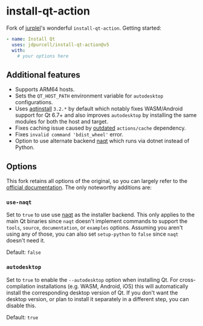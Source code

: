 # install-qt-action
Fork of [jurplel](https://github.com/jurplel)'s wonderful `install-qt-action`. Getting started:

```yml
- name: Install Qt
  uses: jdpurcell/install-qt-action@v5
  with:
    # your options here
```

## Additional features
* Supports ARM64 hosts.
* Sets the `QT_HOST_PATH` environment variable for `autodesktop` configurations.
* Uses [aqtinstall](https://github.com/miurahr/aqtinstall) `3.2.*` by default which notably fixes WASM/Android support for Qt 6.7+ and also improves `autodesktop` by installing the same modules for both the host and target.
* Fixes caching issue caused by [outdated](https://github.com/actions/toolkit/discussions/1890) `actions/cache` dependency.
* Fixes `invalid command 'bdist_wheel'` error.
* Option to use alternate backend [naqt](https://github.com/jdpurcell/naqt) which runs via dotnet instead of Python.

## Options
This fork retains all options of the original, so you can largely refer to the [official documentation](https://github.com/jurplel/install-qt-action#options). The only noteworthy additions are:

### `use-naqt`
Set to `true` to use use [naqt](https://github.com/jdpurcell/naqt) as the installer backend. This only applies to the main Qt binaries since `naqt` doesn't implement commands to support the `tools`, `source`, `documentation`, or `examples` options. Assuming you aren't using any of those, you can also set `setup-python` to `false` since `naqt` doesn't need it.

Default: `false`

### `autodesktop`
Set to `true` to enable the `--autodesktop` option when installing Qt. For cross-compilation installations (e.g. WASM, Android, iOS) this will automatically install the corresponding desktop version of Qt. If you don't want the desktop version, or plan to install it separately in a different step, you can disable this.

Default: `true`
